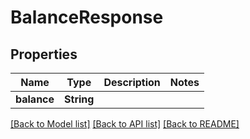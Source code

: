# BalanceResponse

## Properties
Name | Type | Description | Notes
------------ | ------------- | ------------- | -------------
**balance** | **String** |  | 

[[Back to Model list]](../README.md#documentation-for-models) [[Back to API list]](../README.md#documentation-for-api-endpoints) [[Back to README]](../README.md)


